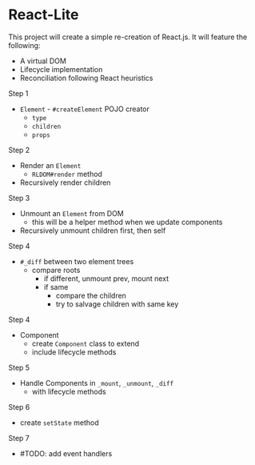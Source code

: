 # React-Lite

This project will create a simple re-creation of React.js. It will feature the
following:
- A virtual DOM
- Lifecycle implementation
- Reconciliation following React heuristics


Step 1
- `Element` - `#createElement` POJO creator
  - `type`
  - `children`
  - `props`

Step 2
- Render an `Element`
  - `RLDOM#render` method
- Recursively render children

Step 3
- Unmount an `Element` from DOM
  - this will be a helper method when we update components
- Recursively unmount children first, then self

Step 4
- `#_diff` between two element trees
  - compare roots
    - if different, unmount prev, mount next
    - if same
      - compare the children
      - try to salvage children with same key

Step 4
- Component
  - create `Component` class to extend
  - include lifecycle methods

Step 5
- Handle Components in `_mount`, `_unmount`, `_diff`
  - with lifecycle methods

Step 6
- create `setState` method

Step 7
- #TODO: add event handlers
